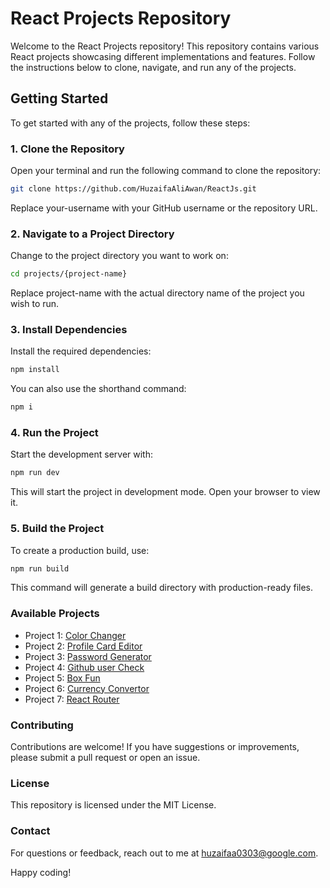 # React Projects Repository

Welcome to the React Projects repository! This repository contains various React projects showcasing different implementations and features. Follow the instructions below to clone, navigate, and run any of the projects.

## Getting Started

To get started with any of the projects, follow these steps:

### 1. Clone the Repository

Open your terminal and run the following command to clone the repository:

``` bash
git clone https://github.com/HuzaifaAliAwan/ReactJs.git
```

Replace your-username with your GitHub username or the repository URL.

### 2. Navigate to a Project Directory
Change to the project directory you want to work on:

``` bash
cd projects/{project-name}
```
Replace project-name with the actual directory name of the project you wish to run.

### 3. Install Dependencies
Install the required dependencies:
``` bash
npm install
```
You can also use the shorthand command:
``` bash
npm i
```


### 4. Run the Project
Start the development server with:
``` bash
npm run dev
```
This will start the project in development mode. Open your browser to view it.

### 5. Build the Project
To create a production build, use:
``` bash
npm run build
```
This command will generate a build directory with production-ready files.

### Available Projects
- Project 1: [Color Changer](https://github.com/HuzaifaAliAwan/ReactJs/tree/main/projects/01-proj-color-changer)
- Project 2: [Profile Card Editor](https://github.com/HuzaifaAliAwan/ReactJs/tree/main/projects/02-proj-profile-card-editor)
- Project 3: [Password Generator](https://github.com/HuzaifaAliAwan/ReactJs/tree/main/projects/03-proj-password-generator)
- Project 4: [Github user Check](https://github.com/HuzaifaAliAwan/ReactJs/tree/main/projects/04-proj-github-user-check)
- Project 5: [Box Fun](https://github.com/HuzaifaAliAwan/ReactJs/tree/main/projects/05-proj-box-fun)
- Project 6: [Currency Convertor](https://github.com/HuzaifaAliAwan/ReactJs/tree/main/projects/06-proj-currency-converter)
- Project 7: [React Router](https://github.com/HuzaifaAliAwan/ReactJs/tree/main/projects/07-proj-react-router)


### Contributing
Contributions are welcome! If you have suggestions or improvements, please submit a pull request or open an issue.

### License
This repository is licensed under the MIT License.

### Contact
For questions or feedback, reach out to me at huzaifaa0303@google.com.

Happy coding!
